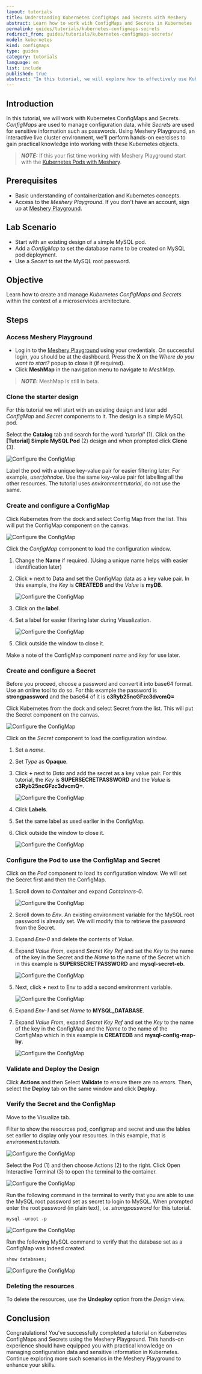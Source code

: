 ```yaml
---
layout: tutorials
title: Understanding Kubernetes ConfigMaps and Secrets with Meshery
abstract: Learn how to work with ConfigMaps and Secrets in Kubernetes
permalink: guides/tutorials/kubernetes-configmaps-secrets
redirect_from: guides/tutorials/kubernetes-configmaps-secrets/
model: kubernetes
kind: configmaps
type: guides
category: tutorials
language: en
list: include
published: true
abstract: "In this tutorial, we will explore how to effectively use Kubernetes ConfigMaps and Secrets for managing configuration data and sensitive information. Leveraging Meshery Playground, an interactive live cluster environment, we'll perform hands-on labs to understand the practical aspects of working with ConfigMaps and Secrets in Kubernetes."
---
```


## Introduction

In this tutorial, we will work with Kubernetes ConfigMaps and Secrets. _ConfigMaps_ are used to manage configuration data, while _Secrets_ are used for sensitive information such as passwords. Using Meshery Playground, an interactive live cluster environment, we'll perform hands-on exercises to gain practical knowledge into working with these Kubernetes objects.

> **_NOTE:_** If this your fist time working with Meshery Playground start with the [Kubernetes Pods with Meshery](./kubernetes-pods.md).

## Prerequisites

- Basic understanding of containerization and Kubernetes concepts.
- Access to the _Meshery Playground_. If you don't have an account, sign up at [Meshery Playground](https://play.meshery.io/).

## Lab Scenario

 - Start with an existing design of a simple MySQL pod. 
 - Add a _ConfigMap_ to set the database name to be created on MySQL pod deployment.
 - Use a _Secert_ to set the MySQL root password.

## Objective

Learn how to create and manage _Kubernetes ConfigMaps and Secrets_ within the context of a microservices architecture.

## Steps

### Access Meshery Playground

- Log in to the [Meshery Playground](http://playground.meshery.io/) using your credentials. On successful login, you should be at the dashboard. Press the **X** on the _Where do you want to start?_ popup to close it (if required).
- Click **MeshMap** in the navigation menu to navigate to _MeshMap_.

> **_NOTE:_** MeshMap is still in beta.

### Clone the starter design

For this tutorial we will start with an existing design and later add _ConfigMap_ and _Secret_ components to it. The design is a simple MySQL pod.

Select the **Catalog** tab and search for the word _'tutorial'_ (1). Click on the **[Tutorial] Simple MySQL Pod** (2) design and when prompted click **Clone** (3).

![Configure the ConfigMap](./screenshots/kubernetes-configmaps-secrets/2024-04-17_20-01.png)

Label the pod with a unique key-value pair for easier filtering later. For example, _user:johndoe_. Use the same key-value pair fot labelling all the other resources. The tutorial uses _environment:tutorial_, do not use the same.


### Create and configure a ConfigMap

Click Kubernetes from the dock and select Config Map from the list. This will put the ConfigMap component on the canvas.  

![Configure the ConfigMap](./screenshots/kubernetes-configmaps-secrets/2024-04-16_18-03.png)

Click the _ConfigMap_ component to load the configuration window.

 1. Change the **Name** if required. (Using a unique name helps with easier identification later)
 2. Click **+** next to Data and set the ConfigMap data as a key value pair. In this example, the _Key_ is **CREATEDB** and the _Value_ is **myDB**.

    ![Configure the ConfigMap](./screenshots/kubernetes-configmaps-secrets/2024-04-16_00-13.png)

 3. Click on the **label**.
 4. Set a label for easier filtering later during Visualization.

    ![Configure the ConfigMap](./screenshots/kubernetes-configmaps-secrets/2024-04-16_00-18.png)

 5. Click outside the window to close it. 

Make a note of the ConfigMap component _name_ and _key_ for use later.


### Create and configure a Secret

 Before you proceed, choose a password and convert it into base64 format. Use an online tool to do so. For this example the password is **strongpassword** and the base64 of it is **c3Ryb25ncGFzc3dvcmQ=**

Click Kubernetes from the dock and select Secret from the list. This will put the Secret component on the canvas.  

![Configure the ConfigMap](./screenshots/kubernetes-configmaps-secrets/2024-04-16_18-19.png)

Click on the _Secret_ component to load the configuration window.

 1. Set a _name_.
 2. Set _Type_ as **Opaque**.
 3. Click **+** next to _Data_ and add the secret as a key value pair. For this tutorial, the _Key_ is **SUPERSECRETPASSWORD** and the _Value_ is **c3Ryb25ncGFzc3dvcmQ=**.

    ![Configure the ConfigMap](./screenshots/kubernetes-configmaps-secrets/2024-04-16_18-25.png)

 4. Click **Labels**.
 5. Set the same label as used earlier in the ConfigMap.
 6. Click outside the window to close it.

    ![Configure the ConfigMap](./screenshots/kubernetes-configmaps-secrets/2024-04-16_18-26.png)

### Configure the Pod to use the ConfigMap and Secret

Click on the _Pod_ component to load its configuration window. We will set the Secret first and then the ConfigMap. 

 1. Scroll down to _Container_ and expand _Containers-0_.

    ![Configure the ConfigMap](./screenshots/kubernetes-configmaps-secrets/2024-04-16_00-42.png)

 2. Scroll down to _Env_. An existing environment variable for the MySQL root password is already set. We will modify this to retrieve the password from the Secret.
 3. Expand _Env-0_ and delete the contents of _Value_.
 4. Expand _Value From_, expand _Secret Key Ref_ and set the _Key_ to the name of the key in the Secret and the _Name_ to the name of the Secret which in this example is **SUPERSECRETPASSWORD** and **mysql-secret-eb**.

    ![Configure the ConfigMap](./screenshots/kubernetes-configmaps-secrets/2024-04-16_00-56.png)

 5. Next, click **+** next to Env to add a second environment variable. 

    ![Configure the ConfigMap](./screenshots/kubernetes-configmaps-secrets/2024-04-16_00-57.png)

 6. Expand _Env-1_ and set _Name_ to **MYSQL_DATABASE**.
 7. Expand _Value From_, expand _Secret Key Ref_ and set the _Key_ to the name of the key in the ConfigMap and the _Name_ to the name of the ConfigMap which in this example is **CREATEDB** and **mysql-config-map-by**.

    ![Configure the ConfigMap](./screenshots/kubernetes-configmaps-secrets/2024-04-16_01-00.png)


### Validate and Deploy the Design

Click **Actions** and then Select **Validate** to ensure there are no errors. Then, select the **Deploy** tab on the same window and click **Deploy**.

### Verify the Secret and the ConfigMap

Move to the Visualize tab.

Filter to show the resources pod, configmap and secret and use the lables set earlier to display only your resources. In this example, that is _environment:tutorials_.

![Configure the ConfigMap](./screenshots/kubernetes-configmaps-secrets/2024-04-16_01-19.png)

Select the Pod (1) and then choose Actions (2) to the right. Click Open Interactive Terminal (3) to open the terminal to the container.

![Configure the ConfigMap](./screenshots/kubernetes-configmaps-secrets/2024-04-16_01-25.png)

Run the following command in the terminal to verify that you are able to use the MySQL root password set as secret to login to MySQL. When prompted enter the root password (in plain text), i.e. _strongpassword_ for this tutorial.

`mysql -uroot -p` 

![Configure the ConfigMap](./screenshots/kubernetes-configmaps-secrets/2024-04-16_01-27.png)

Run the following MySQL command to verify that the database set as a ConfigMap was indeed created.

`show databases;`

![Configure the ConfigMap](./screenshots/kubernetes-configmaps-secrets/2024-04-16_01-29.png)

### Deleting the resources

To delete the resources, use the **Undeploy** option from the _Design_ view.


## Conclusion
Congratulations! You've successfully completed a tutorial on Kubernetes ConfigMaps and Secrets using the Meshery Playground. This hands-on experience should have equipped you with practical knowledge on managing configuration data and sensitive information in Kubernetes. Continue exploring more such scenarios in the Meshery Playground to enhance your skills.
